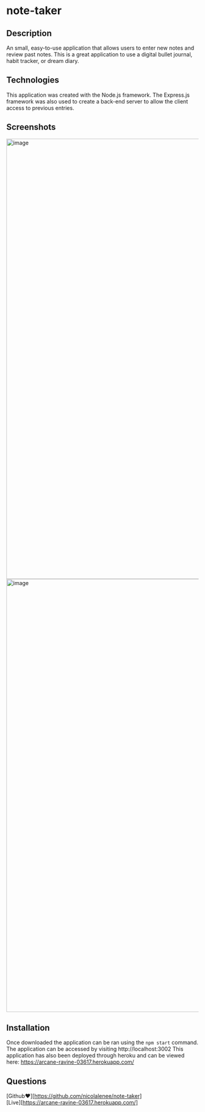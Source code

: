 # note-taker

## Description
An small, easy-to-use application that allows users to enter new notes and review past notes. This is a great application to use a digital bullet journal, habit tracker, or dream diary.

## Technologies
This application was created with the Node.js framework. The Express.js framework was also used to create a back-end server to allow the client access to previous entries.

## Screenshots
<img width="1151" alt="image" src="https://user-images.githubusercontent.com/86696492/155031667-ac8f6bc8-e71e-4c6b-8558-a517364452bc.png">

<img width="1132" alt="image" src="https://user-images.githubusercontent.com/86696492/155031733-6f40263d-8df8-4973-9ab1-3ebf39ced0fa.png">

## Installation 
Once downloaded the application can be ran using the `npm start` command.
The application can be accessed by visiting http://localhost:3002
This application has also been deployed through heroku and can be viewed here: https://arcane-ravine-03617.herokuapp.com/

## Questions 
[Github❤️][https://github.com/nicolalenee/note-taker]  
[Live][https://arcane-ravine-03617.herokuapp.com/]
